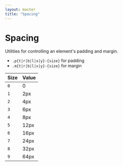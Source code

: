 ```yaml
---
layout: master
title: "Spacing"
---
```


# Spacing

Utilities for controlling an element's padding and margin.

- `.p{t|r|b|l|x|y}-{size}` for padding
- `.m{t|r|b|l|x|y}-{size}` for margin

<table class="table table--bordered">
  <thead>
    <tr>
      <th>Size</th>
      <th>Value</th>
    </tr>
  </thead>
  <tbody>
    <tr>
      <td><code>0</code></td>
      <td>0</td>
    </tr>
    <tr>
      <td><code>1</code></td>
      <td>2px</td>
    </tr>
    <tr>
      <td><code>2</code></td>
      <td>4px</td>
    </tr>
    <tr>
      <td><code>3</code></td>
      <td>6px</td>
    </tr>
    <tr>
      <td><code>4</code></td>
      <td>8px</td>
    </tr>
    <tr>
      <td><code>5</code></td>
      <td>12px</td>
    </tr>
    <tr>
      <td><code>6</code></td>
      <td>16px</td>
    </tr>
    <tr>
      <td><code>7</code></td>
      <td>24px</td>
    </tr>
    <tr>
      <td><code>8</code></td>
      <td>32px</td>
    </tr>
    <tr>
      <td><code>9</code></td>
      <td>64px</td>
    </tr>
  </tbody>
</table>
